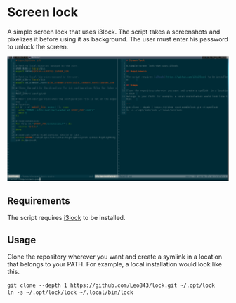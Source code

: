 # Screen lock

A simple screen lock that uses i3lock.
The script takes a screenshots and pixelizes it before using it as background.
The user must enter his password to unlock the screen.

![locked screen](screen.png "locked screen")

## Requirements

The script requires [i3lock](https://github.com/i3/i3lock) to be installed.

## Usage

Clone the repository wherever you want and create a symlink  in a location that
belongs to your PATH. For example, a local installation would look like this.

```
git clone --depth 1 https://github.com/Leo843/lock.git ~/.opt/lock
ln -s ~/.opt/lock/lock ~/.local/bin/lock
```
